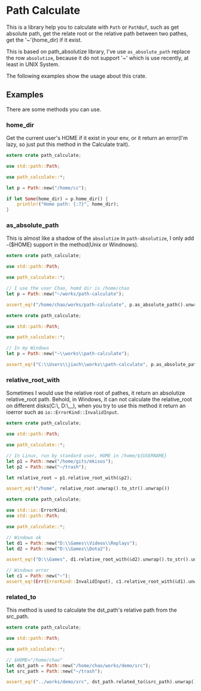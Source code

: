 # Path Calculate

This is a library help you to calculate with `Path` or `PathBuf`, such as get absolute path, get the relate root or the relative path between two pathes, get the '~'(home_dir) if it exist.

This is based on path_absolutize library, I've use `as_absolute_path` replace the row `absolutize`, because it do not support '~' which is use recently, at least in UNIX System.

The following examples show the usage about this crate.

## Examples

There are some methods you can use.

### home_dir
Get the current user's HOME if it exist in your env, or it return an error(I'm lazy, so just put this method in the Calculate trait).

```rust
extern crate path_calculate;

use std::path::Path;

use path_calculate::*;

let p = Path::new("/home/cc");

if let Some(home_dir) = p.home_dir() {
    println!("Home path: {:?}", home_dir);
}

```

### as_absolute_path
This is almost like a shadow of the `absolutize` in `path-absolutize`, I only add `~`($HOME) support in the method(Unix or Windnows).

```rust
extern crate path_calculate;

use std::path::Path;

use path_calculate::*;

// I use the user Chao, homd dir is /home/chao
let p = Path::new("~/works/path-calculate");

assert_eq!("/home/chao/works/path-calculate", p.as_absolute_path().unwrap().to_str().unwrap());
```

```rust
extern crate path_calculate;

use std::path::Path;

use path_calculate::*;

// In my Windows
let p = Path::new("~\\works\\path-calculate");

assert_eq!("C:\\Users\\jiach\\works\\path-calculate", p.as_absolute_path().unwrap().to_str().unwrap());
```

### relative_root_with
Sometimes I would use the relative root of pathes, it return an absolutize relative_root path.
Behold, in Windows, it can not calculate the relative_root on different disks(C:\\, D:\\,,,), when you try to use this method it return an ioerror such as `io::ErrorKind::InvalidInput`.

```rust
extern crate path_calculate;

use std::path::Path;

use path_calculate::*;

// In Linux, run by standard user, HOME in /home/${USERNAME}
let p1 = Path::new("/home/gits/mkisos");
let p2 = Path::new("~/trash");

let relative_root = p1.relative_root_with(&p2);

assert_eq!("/home", relative_root.unwrap().to_str().unwrap())
```

```rust
extern crate path_calculate;

use std::io::ErrorKind;
use std::path::Path;

use path_calculate::*;

// Windows ok
let d1 = Path::new("D:\\Games\\Videos\\Replays");
let d2 = Path::new("D:\\Games\\Dota2");

assert_eq!("D:\\Games", d1.relative_root_with(&d2).unwrap().to_str().unwrap());

// Windows error
let c1 = Path::new("~");
assert_eq!(Err(ErrorKind::InvalidInput), c1.relative_root_with(&d1).unwrap_err().kind());

```

### related_to
This method is used to calculate the dst_path's relative path from the src_path.

```rust
extern crate path_calculate;

use std::path::Path;

use path_calculate::*;

// $HOME="/home/chao"
let dst_path = Path::new("/home/chao/works/demo/src");
let src_path = Path::new("~/trash");

assert_eq!("../works/demo/src", dst_path.related_to(&src_path).unwrap().to_str().unwrap());
```

